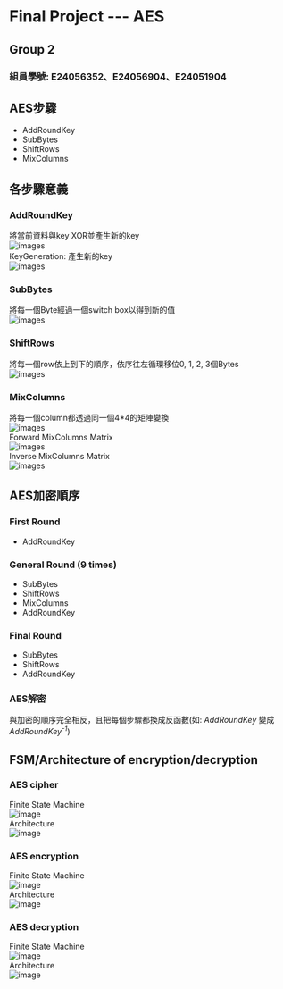 # Final Project --- AES

## Group 2
### 組員學號: E24056352、E24056904、E24051904


## AES步驟
* AddRoundKey
* SubBytes
* ShiftRows
* MixColumns


## 各步驟意義

### AddRoundKey
將當前資料與key XOR並產生新的key
<br/>
![images](https://github.com/FPGAGROUP2/2019_FPGA_Design_Group2/blob/master/Final%20Project%20---%20AES/image/AddRoundKey.png)
<br/>
KeyGeneration: 產生新的key
<br/>
![images](https://github.com/FPGAGROUP2/2019_FPGA_Design_Group2/blob/master/Final%20Project%20---%20AES/image/KeyGeneration.png)
### SubBytes
將每一個Byte經過一個switch box以得到新的值
<br/>
![images](https://github.com/FPGAGROUP2/2019_FPGA_Design_Group2/blob/master/Final%20Project%20---%20AES/image/SubBytes.png)
### ShiftRows
將每一個row依上到下的順序，依序往左循環移位0, 1, 2, 3個Bytes
<br/>
![images](https://github.com/FPGAGROUP2/2019_FPGA_Design_Group2/blob/master/Final%20Project%20---%20AES/image/ShiftRows.png)
### MixColumns
將每一個column都透過同一個4\*4的矩陣變換
<br/>
![images](https://github.com/FPGAGROUP2/2019_FPGA_Design_Group2/blob/master/Final%20Project%20---%20AES/image/MixColumns.png)
<br/>
Forward MixColumns Matrix
<br/>
![images](https://github.com/FPGAGROUP2/2019_FPGA_Design_Group2/blob/master/Final%20Project%20---%20AES/image/matrix_ForwardMixColumns.png)
<br/>
Inverse MixColumns Matrix
<br/>
![images](https://github.com/FPGAGROUP2/2019_FPGA_Design_Group2/blob/master/Final%20Project%20---%20AES/image/matrix_InverseMixColumns.png)


## AES加密順序

### First Round
* AddRoundKey
### General Round (9 times)
* SubBytes
* ShiftRows
* MixColumns
* AddRoundKey
### Final Round
* SubBytes
* ShiftRows
* AddRoundKey
### AES解密
與加密的順序完全相反，且把每個步驟都換成反函數(如: *AddRoundKey* 變成 *AddRoundKey<sup>-1</sup>*)


## FSM/Architecture of encryption/decryption

### AES cipher
Finite State Machine
<br/>
![image](https://github.com/FPGAGROUP2/2019_FPGA_Design_Group2/blob/master/Final%20Project%20---%20AES/image/AES_cipher_fsm.png)
<br/>
Architecture
<br/>
![image](https://github.com/FPGAGROUP2/2019_FPGA_Design_Group2/blob/master/Final%20Project%20---%20AES/image/AES_cipher_arch.png)
### AES encryption
Finite State Machine
<br/>
![image](https://github.com/FPGAGROUP2/2019_FPGA_Design_Group2/blob/master/Final%20Project%20---%20AES/image/AES_encryption_fsm.png)
<br/>
Architecture
<br/>
![image](https://github.com/FPGAGROUP2/2019_FPGA_Design_Group2/blob/master/Final%20Project%20---%20AES/image/AES_encryption_arch.png)
### AES decryption
Finite State Machine
<br/>
![image](https://github.com/FPGAGROUP2/2019_FPGA_Design_Group2/blob/master/Final%20Project%20---%20AES/image/AES_decryption_fsm.png)
<br/>
Architecture
<br/>
![image](https://github.com/FPGAGROUP2/2019_FPGA_Design_Group2/blob/master/Final%20Project%20---%20AES/image/AES_decryption_arch.png)

